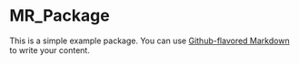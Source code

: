 # MR_Package

This is a simple example package. You can use
[Github-flavored Markdown](https://guides.github.com/features/mastering-markdown/)
to write your content.